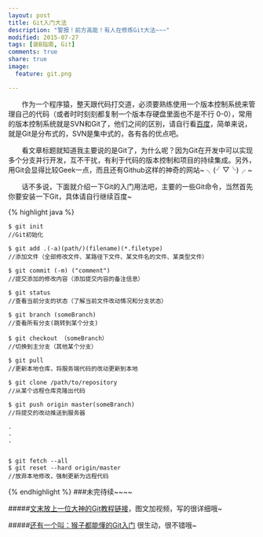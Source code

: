 ```yaml
---
layout: post
title: Git入门大法
description: "警报！前方高能！有人在修炼Git大法~~~"
modified: 2015-07-27
tags: [装B指南, Git]
comments: true
share: true
image:
  feature: git.png

---
```


 

&nbsp;&nbsp;&nbsp;&nbsp;&nbsp;&nbsp;&nbsp;作为一个程序猿，整天跟代码打交道，必须要熟练使用一个版本控制系统来管理自己的代码（或者时时刻刻都复制一个版本存硬盘里面也不是不行 0-0），常用的版本控制系统就是SVN和Git了，他们之间的区别，请自行看[百度](https://www.baidu.com/s?ie=utf-8&f=8&rsv_bp=1&rsv_idx=1&tn=baidu&wd=SVN%20GIT%E7%9A%84%E5%8C%BA%E5%88%AB&rsv_pq=e6f135b60002a195&rsv_t=530ezmCpOg66pvhV1ngxYCxTTFN4U8G8zfAcze8KfwML6PivPlCqdonrLV8&rsv_enter=1&inputT=4905&rsv_sug3=39&rsv_sug1=30&rsv_sug2=0&rsv_sug4=6548)，简单来说，就是Git是分布式的，SVN是集中式的，各有各的优点吧。

&nbsp;&nbsp;&nbsp;&nbsp;&nbsp;&nbsp;&nbsp;看文章标题就知道我主要说的是Git了，为什么呢？因为Git在开发中可以实现多个分支并行开发，互不干扰，有利于代码的版本控制和项目的持续集成。另外，用Git会显得比较Geek一点，而且还有Github这样的神奇的网站~ ╮(╯▽╰)╭ ~

&nbsp;&nbsp;&nbsp;&nbsp;&nbsp;&nbsp;&nbsp;话不多说，下面就介绍一下Git的入门用法吧，主要的一些Git命令，当然首先你要安装一下Git，具体请自行继续百度~
	
{% highlight java %}

		
	$ git init  
	//Git初始化

	$ git add .(-a)(path/)(filename)(*.filetype)
	//添加文件（全部修改文件、某路径下文件、某文件名的文件、某类型文件）
	
	$ git commit (-m) ("comment")
	//提交添加的修改内容（添加提交内容的备注信息）
	
	$ git status
	//查看当前分支的状态（了解当前文件改动情况和分支状态）
	
	$ git branch (someBranch)
	//查看所有分支(跳转到某个分支)
	
	$ git checkout （someBranch）
	//切换到主分支（其他某个分支）
	
	$ git pull 
	//更新本地仓库，将服务端代码的改动更新到本地
	
	$ git clone /path/to/repository
	//从某个远程仓库克隆出代码
	
	$ git push origin master(someBranch)
	//将提交的改动推送到服务器
	
	.
	.
	.
	
	
	$ git fetch --all
	$ git reset --hard origin/master
	//放弃本地修改，强制更新为远程代码
	
	
	
{% endhighlight %}
###未完待续~~~~



#####[文末放上一位大神的Git教程链接](http://www.liaoxuefeng.com/wiki/0013739516305929606dd18361248578c67b8067c8c017b000)，图文加视频，写的很详细哦~

#####[还有一个叫：猴子都能懂的Git入门](http://backlogtool.com/git-guide/cn/intro/intro1_1.html) 很生动，很不错哦~